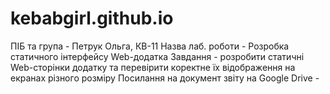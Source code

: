 # kebabgirl.github.io

ПІБ та група - Петрук Ольга, КВ-11
Назва лаб. роботи - Розробка статичного інтерфейсу Web-додатка
Завдання - розробити статичні Web-сторінки додатку та перевірити коректне їх відображення на екранах різного розміру
Посилання на документ звіту на Google Drive - 
